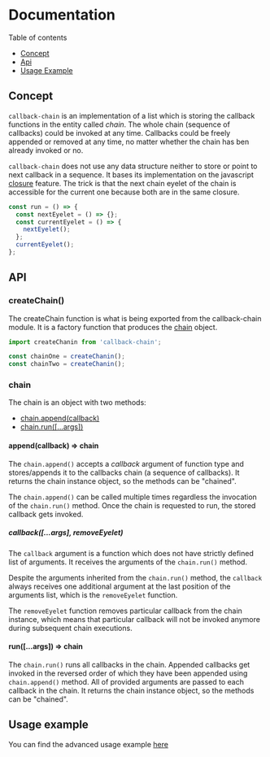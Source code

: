 # Documentation

Table of contents

- [Concept](#concept)
- [Api](#api)
- [Usage Example](#usage-example)

## Concept

`callback-chain` is an implementation of a list which is storing the callback
functions in the entity called _chain_. The whole chain (sequence of callbacks)
could be invoked at any time. Callbacks could be freely appended or removed at
any time, no matter whether the chain has ben already invoked or no.

`callback-chain` does not use any data structure neither to store or point to
next callback in a sequence. It bases its implementation on the javascript
[closure](https://developer.mozilla.org/en-US/docs/Web/JavaScript/Closures)
feature. The trick is that the next chain eyelet of the chain is accessible for
the current one because both are in the same closure.

```javascript
const run = () => {
  const nextEyelet = () => {};
  const currentEyelet = () => {
    nextEyelet();
  };
  currentEyelet();
};
```

## API

### createChain()

The createChain function is what is being exported from the callback-chain module.
It is a factory function that produces the [chain](#chain) object.

```javascript
import createChanin from 'callback-chain';

const chainOne = createChanin();
const chainTwo = createChanin();
```

### chain

The chain is an object with two methods:
  - [chain.append(callback)](#appendcallback)
  - [chain.run([...args])](#runargs)

#### append(callback) => chain

The `chain.append()` accepts a _callback_ argument of function type
and stores/appends it to the callbacks chain (a sequence of callbacks).
It returns the chain instance object, so the methods can be "chained".

The `chain.append()` can be called multiple times regardless the invocation
of the `chain.run()` method. Once the chain is requested
to run, the stored callback gets invoked.

##### callback([...args], removeEyelet)

The `callback` argument is a function which does not have strictly defined
list of arguments. It receives the arguments of the `chain.run()` method.

Despite the arguments inherited from the `chain.run()` method, the
`callback` always receives one additional argument at the last position of the
arguments list, which is the `removeEyelet` function.

The `removeEyelet` function removes particular callback from the chain instance,
which means that particular callback will not be invoked anymore during subsequent
chain executions.

#### run([...args]) => chain

The `chain.run()` runs all callbacks in the chain. Appended callbacks get
invoked in the reversed order of which they have been appended using
`chain.append()` method. All of provided arguments are passed to each callback
in the chain. It returns the chain instance object, so the methods can be "chained".

## Usage example

You can find the advanced usage example [here](./example.js)
